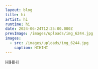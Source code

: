 ```yaml
---
layout: blog
title: hi
artist: hi
runtime: hi
date: 2024-06-24T12:25:00.000Z
prevImage: /images/uploads/img_6244.jpg
images:
  - src: /images/uploads/img_6244.jpg
    caption: HIHIHI
---
```

HIHIHI
